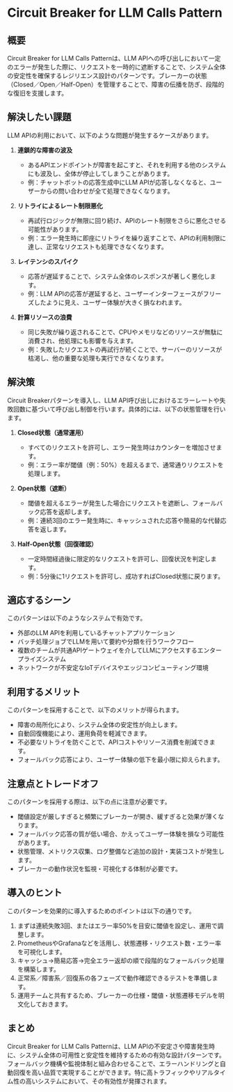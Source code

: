# Circuit Breaker for LLM Calls Pattern

## 概要

Circuit Breaker for LLM Calls Patternは、LLM APIへの呼び出しにおいて一定のエラーが発生した際に、リクエストを一時的に遮断することで、システム全体の安定性を確保するレジリエンス設計のパターンです。ブレーカーの状態（Closed／Open／Half-Open）を管理することで、障害の伝播を防ぎ、段階的な復旧を支援します。

## 解決したい課題

LLM APIの利用において、以下のような問題が発生するケースがあります。

1. **連鎖的な障害の波及**
   - あるAPIエンドポイントが障害を起こすと、それを利用する他のシステムにも波及し、全体が停止してしまうことがあります。
   - 例：チャットボットの応答生成中にLLM APIが応答しなくなると、ユーザーからの問い合わせが全て処理できなくなります。

2. **リトライによるレート制限悪化**
   - 再試行ロジックが無限に回り続け、APIのレート制限をさらに悪化させる可能性があります。
   - 例：エラー発生時に即座にリトライを繰り返すことで、APIの利用制限に達し、正常なリクエストも処理できなくなります。

3. **レイテンシのスパイク**
   - 応答が遅延することで、システム全体のレスポンスが著しく悪化します。
   - 例：LLM APIの応答が遅延すると、ユーザーインターフェースがフリーズしたように見え、ユーザー体験が大きく損なわれます。

4. **計算リソースの浪費**
   - 同じ失敗が繰り返されることで、CPUやメモリなどのリソースが無駄に消費され、他処理にも影響を与えます。
   - 例：失敗したリクエストの再試行が続くことで、サーバーのリソースが枯渇し、他の重要な処理も実行できなくなります。

## 解決策

Circuit Breakerパターンを導入し、LLM API呼び出しにおけるエラーレートや失敗回数に基づいて呼び出し制御を行います。具体的には、以下の状態管理を行います。

1. **Closed状態（通常運用）**
   - すべてのリクエストを許可し、エラー発生時はカウンターを増加させます。
   - 例：エラー率が閾値（例：50%）を超えるまで、通常通りリクエストを処理します。

2. **Open状態（遮断）**
   - 閾値を超えるエラーが発生した場合にリクエストを遮断し、フォールバック応答を返却します。
   - 例：連続3回のエラー発生時に、キャッシュされた応答や簡易的な代替応答を返します。

3. **Half-Open状態（回復確認）**
   - 一定時間経過後に限定的なリクエストを許可し、回復状況を判定します。
   - 例：5分後に1リクエストを許可し、成功すればClosed状態に戻ります。

## 適応するシーン

このパターンは以下のようなシステムで有効です。

- 外部のLLM APIを利用しているチャットアプリケーション
- バッチ処理ジョブでLLMを用いて要約や分類を行うワークフロー
- 複数のチームが共通APIゲートウェイを介してLLMにアクセスするエンタープライズシステム
- ネットワークが不安定なIoTデバイスやエッジコンピューティング環境

## 利用するメリット

このパターンを採用することで、以下のメリットが得られます。

- 障害の局所化により、システム全体の安定性が向上します。
- 自動回復機能により、運用負荷を軽減できます。
- 不必要なリトライを防ぐことで、APIコストやリソース消費を削減できます。
- フォールバック応答により、ユーザー体験の低下を最小限に抑えられます。

## 注意点とトレードオフ

このパターンを採用する際は、以下の点に注意が必要です。

- 閾値設定が厳しすぎると頻繁にブレーカーが開き、緩すぎると効果が薄くなります。
- フォールバック応答の質が低い場合、かえってユーザー体験を損なう可能性があります。
- 状態管理、メトリクス収集、ログ整備など追加の設計・実装コストが発生します。
- ブレーカーの動作状況を監視・可視化する体制が必要です。

## 導入のヒント

このパターンを効果的に導入するためのポイントは以下の通りです。

1. まずは連続失敗3回、またはエラー率50%を目安に閾値を設定し、運用で調整します。
2. PrometheusやGrafanaなどを活用し、状態遷移・リクエスト数・エラー率を可視化します。
3. キャッシュ→簡易応答→完全エラー返却の順で段階的なフォールバック処理を構築します。
4. 正常系／障害系／回復系の各フェーズで動作確認できるテストを準備します。
5. 運用チームと共有するため、ブレーカーの仕様・閾値・状態遷移モデルを明文化しておきます。

## まとめ

Circuit Breaker for LLM Calls Patternは、LLM APIの不安定さや障害発生時に、システム全体の可用性と安定性を維持するための有効な設計パターンです。フォールバック機構や監視体制と組み合わせることで、エラーハンドリングと自動回復を高い品質で実現することができます。特に高トラフィックやリアルタイム性の高いシステムにおいて、その有効性が発揮されます。

